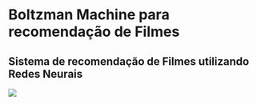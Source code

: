 # Boltzman Machine para recomendação de Filmes
## Sistema de recomendação de Filmes utilizando Redes Neurais

![](https://paperswithcode.com/media/methods/1_Z-uEtQkFPk7MtbolOSUvrA_qoiHKUX.png)
